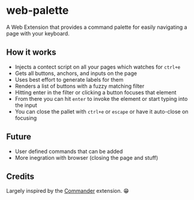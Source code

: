 # web-palette
A Web Extension that provides a command palette for easily navigating a page with your keyboard.

## How it works

- Injects a contect script on all your pages which watches for `ctrl+e`
- Gets all buttons, anchors, and inputs on the page
- Uses best effort to generate labels for them
- Renders a list of buttons with a fuzzy matching filter
- Hitting enter in the filter or clicking a button focuses that element
- From there you can hit `enter` to invoke the element or start typing into the input
- You can close the pallet with `ctrl+e` or `escape` or have it auto-close on focusing

## Future

- User defined commands that can be added
- More inegration with browser (closing the page and stuff)

## Credits

Largely inspired by the [Commander](https://github.com/robingzk/mchacks2018) extension. 😁
